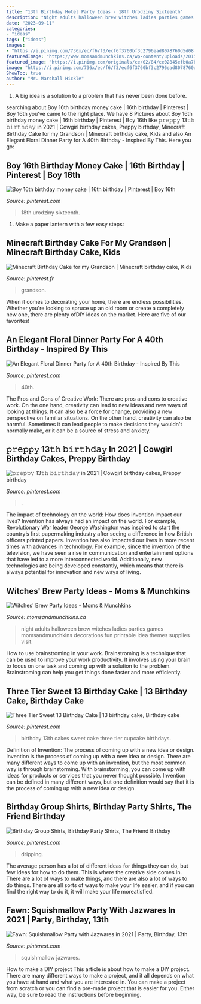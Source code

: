 ```yaml
---
title: "13th Birthday Hotel Party Ideas - 18th Urodziny Sixteenth"
description: "Night adults halloween brew witches ladies parties games momsandmunchkins decorations fun printable idea themes supplies visit"
date: "2023-09-11"
categories:
- "ideas"
tags: ["ideas"]
images:
- "https://i.pinimg.com/736x/ec/f6/f3/ecf6f3760bf3c2796ead8078760d5d08.jpg"
featuredImage: "https://www.momsandmunchkins.ca/wp-content/uploads/2015/09/witches-brew-party-12.jpg"
featured_image: "https://i.pinimg.com/originals/ce/02/84/ce02845efb0a7bca03eb41c40968951e.jpg"
image: "https://i.pinimg.com/736x/ec/f6/f3/ecf6f3760bf3c2796ead8078760d5d08.jpg"
ShowToc: true
author: "Mr. Marshall Hickle"
---
```



1. A big idea is a solution to a problem that has never been done before.

	

		
searching about Boy 16th birthday money cake | 16th birthday | Pinterest | Boy 16th you've came to the right place. We have 8 Pictures about Boy 16th birthday money cake | 16th birthday | Pinterest | Boy 16th like 𝚙𝚛𝚎𝚙𝚙𝚢 13𝚝𝚑 𝚋𝚒𝚛𝚝𝚑𝚍𝚊𝚢 in 2021 | Cowgirl birthday cakes, Preppy birthday, Minecraft Birthday Cake for my Grandson | Minecraft birthday cake, Kids and also An Elegant Floral Dinner Party for A 40th Birthday - Inspired By This. Here you go:
		
    
## Boy 16th Birthday Money Cake | 16th Birthday | Pinterest | Boy 16th

<img loading=lazy src="https://i.pinimg.com/originals/ce/02/84/ce02845efb0a7bca03eb41c40968951e.jpg" onerror="this.onerror=null;this.src='https://tse1.mm.bing.net/th?id=OIP.mcH00rRXfHOJLuMtpnkohgHaNK&amp;pid=15.1';" alt="Boy 16th birthday money cake | 16th birthday | Pinterest | Boy 16th">

_Source: pinterest.com_

>18th urodziny sixteenth. 

	

1. Make a paper lantern with a few easy steps:

    
## Minecraft Birthday Cake For My Grandson | Minecraft Birthday Cake, Kids

<img loading=lazy src="https://i.pinimg.com/736x/f3/2e/69/f32e69acacb766839a39395e419e780c--minecraft-birthday-cake-birthday-cakes.jpg" onerror="this.onerror=null;this.src='https://tse2.mm.bing.net/th?id=OIP.VrFNNaeliChErJvaRmdr9wHaJ3&amp;pid=15.1';" alt="Minecraft Birthday Cake for my Grandson | Minecraft birthday cake, Kids">

_Source: pinterest.fr_

>grandson. 

	

When it comes to decorating your home, there are endless possibilities. Whether you're looking to spruce up an old room or create a completely new one, there are plenty ofDIY ideas on the market. Here are five of our favorites!

    
## An Elegant Floral Dinner Party For A 40th Birthday - Inspired By This

<img loading=lazy src="https://i.pinimg.com/736x/63/13/36/631336ecea0a51be85e6797ff8a98dbc.jpg" onerror="this.onerror=null;this.src='https://tse4.mm.bing.net/th?id=OIP.lkNo4beu6yOpqBy28ZCQwgHaKH&amp;pid=15.1';" alt="An Elegant Floral Dinner Party for A 40th Birthday - Inspired By This">

_Source: pinterest.com_

>40th. 

	

The Pros and Cons of Creative Work:
There are pros and cons to creative work. On the one hand, creativity can lead to new ideas and new ways of looking at things. It can also be a force for change, providing a new perspective on familiar situations. On the other hand, creativity can also be harmful. Sometimes it can lead people to make decisions they wouldn't normally make, or it can be a source of stress and anxiety.

    
## 𝚙𝚛𝚎𝚙𝚙𝚢 13𝚝𝚑 𝚋𝚒𝚛𝚝𝚑𝚍𝚊𝚢 In 2021 | Cowgirl Birthday Cakes, Preppy Birthday

<img loading=lazy src="https://i.pinimg.com/736x/c5/47/7a/c5477a20c2b2cb5f5953e5438bb371e5.jpg" onerror="this.onerror=null;this.src='https://tse3.mm.bing.net/th?id=OIP.3c0Bp4zO5Ehu8g1QumBudQHaKz&amp;pid=15.1';" alt="𝚙𝚛𝚎𝚙𝚙𝚢 13𝚝𝚑 𝚋𝚒𝚛𝚝𝚑𝚍𝚊𝚢 in 2021 | Cowgirl birthday cakes, Preppy birthday">

_Source: pinterest.com_

>. 

	

The impact of technology on the world: How does invention impact our lives?
Invention has always had an impact on the world. For example, Revolutionary War leader George Washington was inspired to start the country’s first papermaking industry after seeing a difference in how British officers printed papers. Invention has also impacted our lives in more recent times with advances in technology. For example, since the invention of the television, we have seen a rise in communication and entertainment options that have led to a more interconnected world. Additionally, new technologies are being developed constantly, which means that there is always potential for innovation and new ways of living.

    
## Witches&#039; Brew Party Ideas - Moms &amp; Munchkins

<img loading=lazy src="https://www.momsandmunchkins.ca/wp-content/uploads/2015/09/witches-brew-party-12.jpg" onerror="this.onerror=null;this.src='https://tse2.mm.bing.net/th?id=OIP.1SlcWchYatksM42AZ40CewHaMN&amp;pid=15.1';" alt="Witches&#039; Brew Party Ideas - Moms &amp; Munchkins">

_Source: momsandmunchkins.ca_

>night adults halloween brew witches ladies parties games momsandmunchkins decorations fun printable idea themes supplies visit. 

	

How to use brainstroming in your work.
Brainstroming is a technique that can be used to improve your work productivity. It involves using your brain to focus on one task and coming up with a solution to the problem. Brainstroming can help you get things done faster and more efficiently.

    
## Three Tier Sweet 13 Birthday Cake | 13 Birthday Cake, Birthday Cake

<img loading=lazy src="https://i.pinimg.com/736x/11/b9/ef/11b9ef4877ec846ee1c75216129fbb20--th-birthday-cakes--birthday.jpg" onerror="this.onerror=null;this.src='https://tse1.mm.bing.net/th?id=OIP.yvxUcIIgyjzUU7p5XZxcEgHaHa&amp;pid=15.1';" alt="Three Tier Sweet 13 Birthday Cake | 13 birthday cake, Birthday cake">

_Source: pinterest.com_

>birthday 13th cakes sweet cake three tier cupcake birthdays. 

	

Definition of Invention: The process of coming up with a new idea or design.
Invention is the process of coming up with a new idea or design. There are many different ways to come up with an invention, but the most common way is through brainstorming. With brainstorming, you can come up with ideas for products or services that you never thought possible. Invention can be defined in many different ways, but one definition would say that it is the process of coming up with a new idea or design.

    
## Birthday Group Shirts, Birthday Party Shirts, The Friend Birthday

<img loading=lazy src="https://i.pinimg.com/736x/ec/f6/f3/ecf6f3760bf3c2796ead8078760d5d08.jpg" onerror="this.onerror=null;this.src='https://tse2.mm.bing.net/th?id=OIP.-hRYGHT6h8PukenSRQYalAHaJ3&amp;pid=15.1';" alt="Birthday Group Shirts, Birthday Party Shirts, The Friend Birthday">

_Source: pinterest.com_

>dripping. 

	

The average person has a lot of different ideas for things they can do, but few ideas for how to do them. This is where the creative side comes in. There are a lot of ways to make things, and there are also a lot of ways to do things. There are all sorts of ways to make your life easier, and if you can find the right way to do it, it will make your life moreatisfied.

    
## Fawn: Squishmallow Party With Jazwares In 2021 | Party, Birthday, 13th

<img loading=lazy src="https://i.pinimg.com/736x/4d/46/9b/4d469bdb8f51cf83dc601b3f33b2e2c5.jpg" onerror="this.onerror=null;this.src='https://tse1.mm.bing.net/th?id=OIP.msFhk72GNUQ2D5miH6Tw0QAAAA&amp;pid=15.1';" alt="Fawn: Squishmallow Party with Jazwares in 2021 | Party, Birthday, 13th">

_Source: pinterest.com_

>squishmallow jazwares. 

	

How to make a DIY project
This article is about how to make a DIY project. There are many different ways to make a project, and it all depends on what you have at hand and what you are interested in. You can make a project from scratch or you can find a pre-made project that is easier for you. Either way, be sure to read the instructions before beginning.

